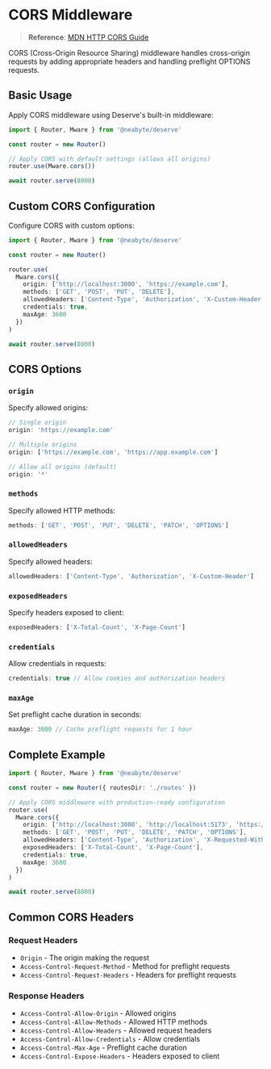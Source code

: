 # CORS Middleware

> **Reference**: [MDN HTTP CORS Guide](https://developer.mozilla.org/en-US/docs/Web/HTTP/Guides/CORS)

CORS (Cross-Origin Resource Sharing) middleware handles cross-origin requests by adding appropriate headers and handling preflight OPTIONS requests.

## Basic Usage

Apply CORS middleware using Deserve's built-in middleware:

```typescript
import { Router, Mware } from '@neabyte/deserve'

const router = new Router()

// Apply CORS with default settings (allows all origins)
router.use(Mware.cors())

await router.serve(8000)
```

## Custom CORS Configuration

Configure CORS with custom options:

```typescript
import { Router, Mware } from '@neabyte/deserve'

const router = new Router()

router.use(
  Mware.cors({
    origin: ['http://localhost:3000', 'https://example.com'],
    methods: ['GET', 'POST', 'PUT', 'DELETE'],
    allowedHeaders: ['Content-Type', 'Authorization', 'X-Custom-Header'],
    credentials: true,
    maxAge: 3600
  })
)

await router.serve(8000)
```

## CORS Options

### `origin`
Specify allowed origins:

```typescript
// Single origin
origin: 'https://example.com'

// Multiple origins
origin: ['https://example.com', 'https://app.example.com']

// Allow all origins (default)
origin: '*'
```

### `methods`
Specify allowed HTTP methods:

```typescript
methods: ['GET', 'POST', 'PUT', 'DELETE', 'PATCH', 'OPTIONS']
```

### `allowedHeaders`
Specify allowed headers:

```typescript
allowedHeaders: ['Content-Type', 'Authorization', 'X-Custom-Header']
```

### `exposedHeaders`
Specify headers exposed to client:

```typescript
exposedHeaders: ['X-Total-Count', 'X-Page-Count']
```

### `credentials`
Allow credentials in requests:

```typescript
credentials: true // Allow cookies and authorization headers
```

### `maxAge`
Set preflight cache duration in seconds:

```typescript
maxAge: 3600 // Cache preflight requests for 1 hour
```

## Complete Example

```typescript
import { Router, Mware } from '@neabyte/deserve'

const router = new Router({ routesDir: './routes' })

// Apply CORS middleware with production-ready configuration
router.use(
  Mware.cors({
    origin: ['http://localhost:3000', 'http://localhost:5173', 'https://yourdomain.com'],
    methods: ['GET', 'POST', 'PUT', 'DELETE', 'PATCH', 'OPTIONS'],
    allowedHeaders: ['Content-Type', 'Authorization', 'X-Requested-With', 'X-Custom-Header'],
    exposedHeaders: ['X-Total-Count', 'X-Page-Count'],
    credentials: true,
    maxAge: 3600
  })
)

await router.serve(8000)
```

## Common CORS Headers

### Request Headers
- `Origin` - The origin making the request
- `Access-Control-Request-Method` - Method for preflight requests
- `Access-Control-Request-Headers` - Headers for preflight requests

### Response Headers
- `Access-Control-Allow-Origin` - Allowed origins
- `Access-Control-Allow-Methods` - Allowed HTTP methods
- `Access-Control-Allow-Headers` - Allowed request headers
- `Access-Control-Allow-Credentials` - Allow credentials
- `Access-Control-Max-Age` - Preflight cache duration
- `Access-Control-Expose-Headers` - Headers exposed to client
